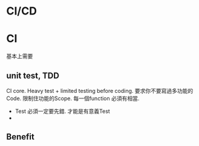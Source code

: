 # CI/CD
# CI 
基本上需要
## unit test, TDD
CI core. Heavy test + limited testing before coding.
要求你不要寫過多功能的Code. 限制住功能的Scope. 每一個function 必須有相當.
- Test 必須一定要先錯. 才能是有意義Test
- 
## Benefit  
<!--stackedit_data:
eyJoaXN0b3J5IjpbLTEwODU4OTUwMzksNDcyNzI4MTA1XX0=
-->